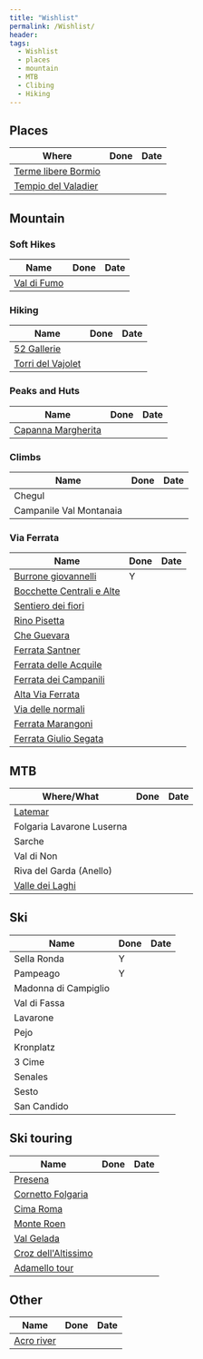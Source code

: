 ```yaml
---
title: "Wishlist"
permalink: /Wishlist/
header:
tags: 
  - Wishlist
  - places
  - mountain
  - MTB
  - Clibing
  - Hiking
---
```


## Places

| Where                                                                                               | Done | Date |
|-----------------------------------------------------------------------------------------------------|------|------|
| [Terme libere Bormio](https://www.cascate-del-mulino.info/lombardia/vasche-di-leonardo/)            |      |      |
| [Tempio del Valadier](https://amarche.it/prov/ancona/tempio-valadier-eremo-santa-maria-infra-saxa/) |      |      |

## Mountain 
### Soft Hikes

| Name                                                                                                                             | Done | Date |
|----------------------------------------------------------------------------------------------------------------------------------|------|------|
| [Val di Fumo](https://www.trentino.com/it/sport-e-tempo-libero/montagne-ed-escursioni/escursioni-estive/al-rifugio-val-di-fumo/) |      |      |

### Hiking

| Name                                                                                                      | Done | Date |
|-----------------------------------------------------------------------------------------------------------|------|------|
| [52 Gallerie](https://www.stradadellegallerie.it/escursione-dati-informazioni/)                           |      |      |
| [Torri del Vajolet](https://fringeintravel.com/trekking-alle-torri-del-vajolet-3-percorsi-per-scoprirle/) |      |      |

### Peaks and Huts

| Name                                                                          | Done | Date |
|-------------------------------------------------------------------------------|------|------|
| [Capanna Margherita](https://it.wikipedia.org/wiki/Capanna_Regina_Margherita) |      |      |

### Climbs

| Name                    | Done | Date |
|-------------------------|------|------|
| Chegul                  |      |      |
| Campanile Val Montanaia |      |      |

### Via Ferrata

| Name                                                                                                                   | Done | Date |
|------------------------------------------------------------------------------------------------------------------------|------|------|
| [Burrone giovannelli](https://www.ferrate365.it/vie-ferrate/sentiero-attrezzato-burrone-giovanelli-mezzocorona)        | Y    |      |
| [Bocchette Centrali e Alte](https://www.ferrate365.it/vie-ferrate/ferrata-bocchette-centrali-brenta/)                  |      |      |
| [Sentiero dei fiori](https://www.ferrate365.it/vie-ferrate/ferrata-sentiero-fiori-tonale-adamello/)                    |      |      |
| [Rino Pisetta](https://www.ferrate365.it/vie-ferrate/ferrata-rino-pisetta/)                                            |      |      |
| [Che Guevara](https://www.ferrate365.it/vie-ferrate/ferrata-che-guevara-monte-casale-pietramurata/)                    |      |      |
| [Ferrata Santner](https://www.passionedolomiti.com/itinerario/costalunga-ferrata-santner-torri-vajolet/)               |      |      |
| [Ferrata delle Acquile](https://www.visittrentino.info/it/guida/tour/ferrata-delle-aquile_tour_20538942)               |      |      |
| [Ferrata dei Campanili](https://www.visittrentino.info/it/guida/tour/ferrata-dei-campanili_tour_26247757)              |      |      |
| [Alta Via Ferrata](https://www.visittrentino.info/it/guida/tour/alta-via-ferrata-attraversata-del-brenta_tour_9804445) |      |      |
| [Via delle normali](https://www.visittrentino.info/it/guida/tour/la-via-delle-normali_tour_59969979)                   |      |      |
| [Ferrata Marangoni](https://www.ferrate365.it/vie-ferrate/ferrata-marangoni-mori-monte-albano/)                        |      |      |
| [Ferrata Giulio Segata](https://www.ferrate365.it/vie-ferrate/ferrata-giulio-segata-bondone/)                          |      |      |

## MTB

| Where/What                                                                                              | Done | Date |
|---------------------------------------------------------------------------------------------------------|------|------|
| [Latemar](https://www.visittrentino.info/it/guida/tour/giro-del-latemar-tour-930_tour_5935422)          |      |      |
| Folgaria Lavarone Luserna                                                                               |      |      |
| Sarche                                                                                                  |      |      |
| Val di Non                                                                                              |      |      |
| Riva del Garda (Anello)                                                                                 |      |      |
| [Valle dei Laghi](https://www.visittrentino.info/it/guida/tour/tour-della-valle-dei-laghi_tour_7889758) |      |      |



## Ski

| Name                 | Done | Date |
|----------------------|------|------|
| Sella Ronda          | Y    |      |
| Pampeago             | Y    |      |
| Madonna di Campiglio |      |      |
| Val di Fassa         |      |      |
| Lavarone             |      |      |
| Pejo                 |      |      |
| Kronplatz            |      |      |
| 3 Cime               |      |      |
| Senales              |      |      |
| Sesto                |      |      |
| San Candido          |      |      |

## Ski touring

| Name                                                                                                                               | Done | Date |
|------------------------------------------------------------------------------------------------------------------------------------|------|------|
| [Presena](https://www.gulliver.it/itinerari/presena-cima-dal-passo-del-tonale-per-il-passo-della-sgualdrina/)                      |      |      |
| [Cornetto Folgaria](https://www.visittrentino.info/it/guida/tour/salita-al-monte-cornetto_tour_32081076)                           |      |      |
| [Cima Roma](https://www.visittrentino.info/it/guida/tour/cima-roma-da-passo-groste-itinerario-di-scialpinismo_tour_34078571)       |      |      |
| [Monte Roen](https://www.visittrentino.info/it/guida/tour/con-gli-sci-dal-alpinismo-alla-facile-cima-del-monte-roen_tour_55464960) |      |      |
| [Val Gelada](https://www.visittrentino.info/it/guida/tour/scialpinismo-in-val-gelada_tour_25696210)                                |      |      |
| [Croz dell'Altissimo](https://www.visittrentino.info/it/guida/tour/molveno-rifugio-croz-dell-altissimo_tour_21568679)              |      |      |
| [Adamello tour](https://www.visittrentino.info/it/guida/tour/scialpinismo-primaverile-in-adamello_tour_25698289)                   |      |      |

## Other

| Name                                                                                       | Done | Date |
|--------------------------------------------------------------------------------------------|------|------|
| [Acro river](https://www.lakeidrotravel.com/en/our-acroriver-adventure-in-valle-di-daone/) |      |      |

